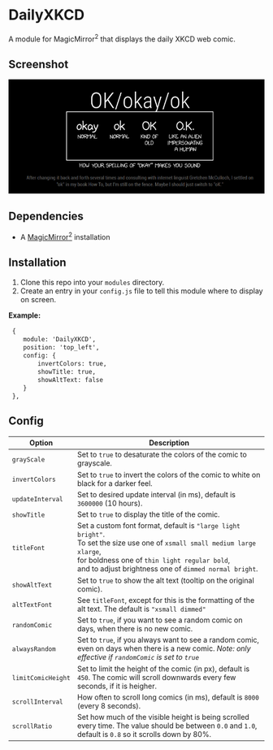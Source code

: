 # DailyXKCD
A module for MagicMirror<sup>2</sup> that displays the daily XKCD web comic.

## Screenshot
![Example of DailyXKCD](screenshot.png?raw=true "Example screenshot")

## Dependencies
  * A [MagicMirror<sup>2</sup>](https://github.com/MichMich/MagicMirror) installation

## Installation
  1. Clone this repo into your `modules` directory.
  2. Create an entry in your `config.js` file to tell this module where to display on screen.
  
 **Example:**
```
 {
    module: 'DailyXKCD',
	position: 'top_left',
	config: {
		invertColors: true,
		showTitle: true,
		showAltText: false
	}
 },
```

## Config
| **Option** | **Description** |
| --- | --- |
| `grayScale` | Set to `true` to desaturate the colors of the comic to grayscale. |
| `invertColors` | Set to `true` to invert the colors of the comic to white on black for a darker feel. |
| `updateInterval` | Set to desired update interval (in ms), default is `3600000` (10 hours). |
| `showTitle` | Set to `true` to display the title of the comic. |
| `titleFont` | Set a custom font format, default is `"large light bright"`. <br>To set the size use one of `xsmall small medium large xlarge`, <br>for boldness one of `thin light regular bold`, <br>and to adjust brightness one of `dimmed normal bright`. |
| `showAltText` | Set to `true` to show the alt text (tooltip on the original comic). |
| `altTextFont` | See `titleFont`, except for this is the formatting of the alt text. The default is `"xsmall dimmed"` |
| `randomComic` | Set to `true`, if you want to see a random comic on days, when there is no new comic. |
| `alwaysRandom` | Set to `true`, if you always want to see a random comic, even on days when there is a new comic. _Note: only effective if `randomComic` is set to `true`_ |
| `limitComicHeight` | Set to limit the height of the comic (in px), default is `450`. The comic will scroll downwards every few seconds, if it is heigher. |
| `scrollInterval` | How often to scroll long comics (in ms), default is `8000` (every 8 seconds). |
| `scrollRatio` | Set how much of the visible height is being scrolled every time. The value should be between `0.0` and `1.0`, default is `0.8` so it scrolls down by 80%. |
